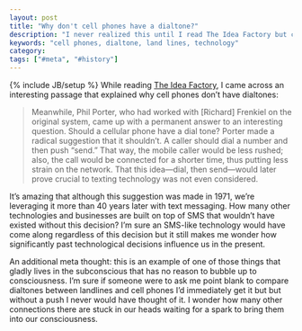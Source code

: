 ```yaml
---
layout: post
title: "Why don't cell phones have a dialtone?"
description: "I never realized this until I read The Idea Factory but cell phones don't have dialtones and landlines do. Why is that?"
keywords: "cell phones, dialtone, land lines, technology"
category:
tags: ["#meta", "#history"]
---
```

{% include JB/setup %}
While reading <a href="http://www.amazon.com/The-Idea-Factory-American-Innovation/dp/1594203288" target="_blank">The Idea Factory</a>, I came across an interesting passage that explained why cell phones don’t have dialtones:

<blockquote>Meanwhile, Phil Porter, who had worked with [Richard] Frenkiel on the original system, came up with a permanent answer to an interesting question. Should a cellular phone have a dial tone? Porter made a radical suggestion that it shouldn’t. A caller should dial a number and then push “send.” That way, the mobile caller would be less rushed; also, the call would be connected for a shorter time, thus putting less strain on the network. That this idea—dial, then send—would later prove crucial to texting technology was not even considered.
</blockquote>

It’s amazing that although this suggestion was made in 1971, we’re leveraging it more than 40 years later with text messaging. How many other technologies and businesses are built on top of SMS that wouldn’t have existed without this decision? I’m sure an SMS-like technology would have come along regardless of this decision but it still makes me wonder how significantly past technological decisions influence us in the present.

An additional meta thought: this is an example of one of those things that gladly lives in the subconscious that has no reason to bubble up to consciousness. I’m sure if someone were to ask me point blank to compare dialtones between landlines and cell phones I’d immediately get it but but without a push I never would have thought of it. I wonder how many other connections there are stuck in our heads waiting for a spark to bring them into our consciousness.